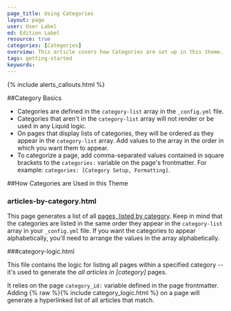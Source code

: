 ```yaml
---
page_title: Using Categories
layout: page
user: User Label
ed: Edition Label
resource: true
categories: [Categories]
overview: This article covers how Categories are set up in this theme.
tags: getting-started
keywords:
---
```

{% include alerts_callouts.html %}

##Category Basics

- Categories are defined in the ```category-list``` array in the ```_config.yml``` file.
- Categories that aren't in the ```category-list``` array will not render or be used in any Liquid logic.
- On pages that display lists of categories, they will be ordered as they appear in the ```category-list``` array. Add values to the array in the order in which you want them to appear.
- To categorize a page, add comma-separated values contained in square brackets to the ```categories:``` variable on the page's frontmatter. For example: ```categories: [Category Setup, Formatting]```.

##How Categories are Used in this Theme

### articles-by-category.html

This page generates a list of all [pages, listed by category](/articles-by-category.html). Keep in mind that the categories are listed in the same order they appear in the ```category-list``` array in your ```_config.yml``` file. If you want the categories to appear alphabetically, you'll need to arrange the values in the array alphabetically.

###category-logic.html

This file contains the logic for listing all pages within a specified category -- it's used to generate the _all articles in [category]_ pages.

 It relies on the page ```category_id:``` variable defined in the page frontmatter. Adding {% raw %}{% include category_logic.html %} on a page will generate a hyperlinked list of all articles that match.
